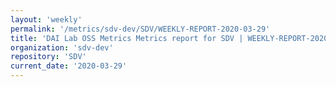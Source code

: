 ```yaml
---
layout: 'weekly'
permalink: '/metrics/sdv-dev/SDV/WEEKLY-REPORT-2020-03-29'
title: 'DAI Lab OSS Metrics Metrics report for SDV | WEEKLY-REPORT-2020-03-29'
organization: 'sdv-dev'
repository: 'SDV'
current_date: '2020-03-29'
---
```

